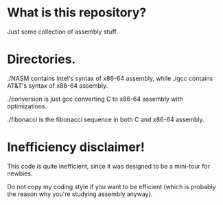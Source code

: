 # What is this repository?

Just some collection of assembly stuff.

# Directories.

./NASM contains Intel's syntax of x86-64 assembly, while ./gcc contains AT&T's syntax of x86-64 assembly.

./conversion is just gcc converting C to x86-64 assembly with optimizations.

./fibonacci is the fibonacci sequence in both C and x86-64 assembly.

# Inefficiency disclaimer!

This code is quite inefficient, since it was designed to be a mini-tour for newbies.

Do not copy my coding style if you want to be efficient (which is probably the reason why you're studying assembly anyway).